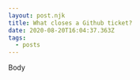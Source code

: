 ```yaml
---
layout: post.njk
title: What closes a Github ticket?
date: 2020-08-20T16:04:37.363Z
tags:
  - posts
---
```

Body